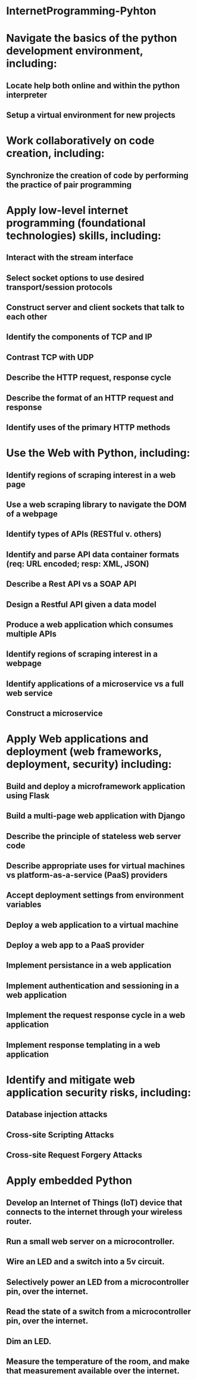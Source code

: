 # InternetProgramming-Pyhton
# Navigate the basics of the python development environment, including:
## Locate help both online and within the python interpreter
## Setup a virtual environment for new projects
# Work collaboratively on code creation, including:
## Synchronize the creation of code by performing the practice of pair programming
# Apply low-level internet programming (foundational technologies) skills, including:
## Interact with the stream interface
## Select socket options to use desired transport/session protocols
## Construct server and client sockets that talk to each other
## Identify the components of TCP and IP
## Contrast TCP with UDP
## Describe the HTTP request, response cycle
## Describe the format of an HTTP request and response
## Identify uses of the primary HTTP methods
# Use the Web with Python, including:
## Identify regions of scraping interest in a web page
## Use a web scraping library to navigate the DOM of a webpage
## Identify types of APIs (RESTful v. others)
## Identify and parse API data container formats (req: URL encoded; resp: XML, JSON)
## Describe a Rest API vs a SOAP API
## Design a Restful API given a data model
## Produce a web application which consumes multiple APIs
## Identify regions of scraping interest in a webpage
## Identify applications of a microservice vs a full web service
## Construct a microservice
# Apply Web applications and deployment (web frameworks, deployment, security) including:
## Build and deploy a microframework application using Flask
## Build a multi-page web application with Django
## Describe the principle of stateless web server code
## Describe appropriate uses for virtual machines vs platform-as-a-service (PaaS) providers
## Accept deployment settings from environment variables
## Deploy a web application to a virtual machine
## Deploy a web app to a PaaS provider
## Implement persistance in a web application
## Implement authentication and sessioning in a web application
## Implement the request response cycle in a web application
## Implement response templating in a web application
# Identify and mitigate web application security risks, including:
## Database injection attacks
## Cross-site Scripting Attacks
## Cross-site Request Forgery Attacks
# Apply embedded Python
## Develop an Internet of Things (IoT) device that connects to the internet through your wireless router.
## Run a small web server on a microcontroller.
## Wire an LED and a switch into a 5v circuit.
## Selectively power an LED from a microcontroller pin, over the internet.
## Read the state of a switch from a microcontroller pin, over the internet.
## Dim an LED.
## Measure the temperature of the room, and make that measurement available over the internet.
